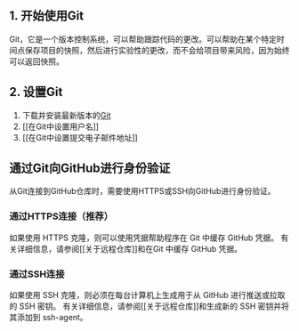 ## 1. 开始使用Git

Git，它是一个版本控制系统，可以帮助跟踪代码的更改。可以帮助在某个特定时间点保存项目的快照，然后进行实验性的更改，而不会给项目带来风险，因为始终可以返回快照。<br>
## 2. 设置Git

1. 下载并安装最新版本的[Git](https://git-scm.com/downloads)
2. [[在Git中设置用户名]]
3. [[在Git中设置提交电子邮件地址]]

## 通过Git向GitHub进行身份验证

从Git连接到GitHub仓库时，需要使用HTTPS或SSH向GitHub进行身份验证。

### 通过HTTPS连接（推荐）

如果使用 HTTPS 克隆，则可以使用凭据帮助程序在 Git 中缓存 GitHub 凭据。 有关详细信息，请参阅[[关于远程仓库]]和在Git 中缓存 GitHub 凭据。

### 通过SSH连接

如果使用 SSH 克隆，则必须在每台计算机上生成用于从 GitHub 进行推送或拉取的 SSH 密钥。 有关详细信息，请参阅[[关于远程仓库]]和生成新的 SSH 密钥并将其添加到 ssh-agent。




